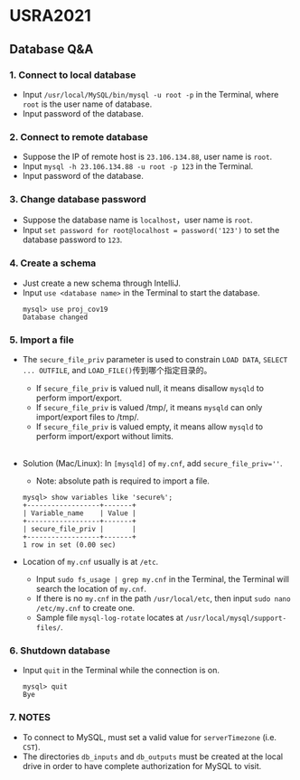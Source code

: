 # USRA2021

## Database Q&A

### 1. Connect to local database
- Input `/usr/local/MySQL/bin/mysql -u root -p` in the Terminal, where `root` is the user name of database.
- Input password of the database.

### 2. Connect to remote database
- Suppose the IP of remote host is `23.106.134.88`, user name is `root`.
- Input `mysql -h 23.106.134.88 -u root -p 123` in the Terminal.
- Input password of the database.

### 3. Change database password
- Suppose the database name is `localhost`，user name is `root`.
- Input `set password for root@localhost = password('123')` to set the database password to `123`.

### 4. Create a schema
- Just create a new schema through IntelliJ.
- Input `use <database name>` in the Terminal to start the database.
	```
	mysql> use proj_cov19
	Database changed
	```

### 5. Import a file
- The `secure_file_priv` parameter is used to constrain `LOAD DATA`, `SELECT ... OUTFILE`, and `LOAD_FILE()`传到哪个指定目录的。

	- If `secure_file_priv` is valued null, it means disallow `mysqld` to perform import/export.
	- If `secure_file_priv` is valued /tmp/, it means `mysqld` can only import/export files to /tmp/.
	- If `secure_file_priv` is valued empty, it means allow `mysqld` to perform import/export without limits.<br><br>

- Solution (Mac/Linux): In `[mysqld]` of `my.cnf`, add `secure_file_priv=''`.
	- Note: absolute path is required to import a file.
	```
	mysql> show variables like 'secure%';
	+------------------+-------+
	| Variable_name    | Value |
	+------------------+-------+
	| secure_file_priv |       |
	+------------------+-------+
	1 row in set (0.00 sec)
	```

- Location of `my.cnf` usually is at `/etc`.

	- Input `sudo fs_usage | grep my.cnf` in the Terminal, the Terminal will search the location of `my.cnf`.
	- If there is no `my.cnf` in the path `/usr/local/etc`, then input `sudo nano /etc/my.cnf` to create one.
	- Sample file `mysql-log-rotate` locates at `/usr/local/mysql/support-files/`.

### 6. Shutdown database
- Input `quit` in the Terminal while the connection is on.
	```
	mysql> quit
	Bye
	```
### 7. NOTES
- To connect to MySQL, must set a valid value for `serverTimezone` (i.e. `CST`).
- The directories `db_inputs` and `db_outputs` must be created at the local drive in order to have complete authorization for MySQL to visit.


